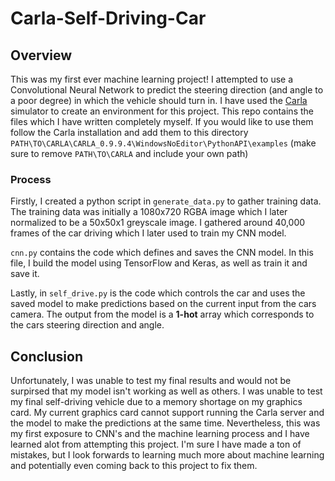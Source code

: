 # Carla-Self-Driving-Car
## Overview
This was my first ever machine learning project! I attempted to use a Convolutional Neural Network to predict the steering direction (and angle to a poor degree) in which the 
vehicle should turn in. I have used the [Carla](https://carla.org/) simulator to create an environment for this project. This repo contains the files which I have written
completely myself. If you would like to use them follow the Carla installation and add them to this directory ```PATH\TO\CARLA\CARLA_0.9.9.4\WindowsNoEditor\PythonAPI\examples```
(make sure to remove ```PATH\TO\CARLA``` and include your own path)

### Process<br>
Firstly, I created a python script in ```generate_data.py``` to gather training data. The training data was initially a 1080x720 RGBA image which I later normalized
to be a 50x50x1 greyscale image. I gathered around 40,000 frames of the car driving which I later used to train my CNN model.

```cnn.py``` contains the code which defines and saves the CNN model. In this file, I build the model using TensorFlow and Keras, as well as train it and save it.

Lastly, in ```self_drive.py``` is the code which controls the car and uses the saved model to make predictions based on the current input from the cars camera. The output from
the model is a **1-hot** array which corresponds to the cars steering direction and angle. 


## Conclusion
Unfortunately, I was unable to test my final results and would not be surpirsed that my model isn't working as well as others. I was unable to test my final self-driving vehicle
due to a memory shortage on my graphics card. My current graphics card cannot support running the Carla server and the model to make the predictions at the same time. Nevertheless,
this was my first exposure to CNN's and the machine learning process and I have learned alot from attempting this project. I'm sure I have made a ton of mistakes, but I look 
forwards to learning much more about machine learning and potentially even coming back to this project to fix them.
